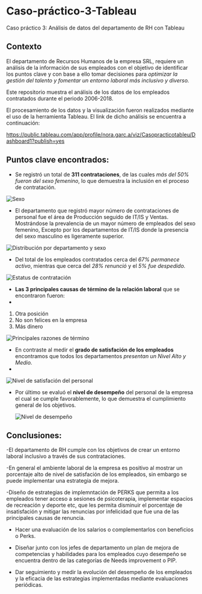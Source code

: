 # Caso-práctico-3-Tableau
Caso práctico 3: Análisis de datos del departamento de RH  con Tableau

## Contexto

El departamento de  Recursos Humanos de la empresa SRL, requiere un análisis de la información de sus empleados con el objetivo de  identificar los puntos clave  y con base a ello tomar decisiones para *optimizar la gestión del talento y fomentar un entorno laboral más inclusivo y diverso.*

Este repositorio muestra el análisis de los datos de los empleados contratados durante el periodo 2006-2018.


El procesamiento de los datos y la visualización fueron realizados mediante el uso de la herramienta Tableau.
El link de dicho análisis se encuentra a continuación:

https://public.tableau.com/app/profile/nora.garc.a/viz/Casopracticotableu/Dashboard1?publish=yes


## Puntos clave encontrados:

- Se registró un total de **311 contrataciones**, de las cuales *más del 50% fueron del sexo femenino*, lo que demuestra la inclusión en el proceso de contratación.
  

![Sexo](https://github.com/user-attachments/assets/e2d0d0eb-2f54-4343-8fdc-bbe8203a3334)


- El departamento que registró mayor número de contrataciones de personal fue el área de Producción seguido de IT/IS y Ventas. Mostrándose la prevalencia de un mayor número de empleados del sexo femenino, Excepto por los departamentos de IT/IS donde la presencia del sexo masculino es ligeramente superior.
  

![Distribución por departamento y sexo](https://github.com/user-attachments/assets/d6013ca2-cdcf-4316-a658-bc7942748601)



- Del total de los empleados contratados cerca del *67% permanece activo*, mientras que cerca del *28% renunció* y el *5% fue despedido.*
  

![Estatus de contratación](https://github.com/user-attachments/assets/e642aefa-d6e7-41c8-b8a7-25b4d9da9cb1)





- **Las 3 principales causas de término de la relación laboral** que se encontraron fueron:
- 
1. Otra posición
2. No son felices en la empresa
3. Más dinero

  

![Principales razones de término](https://github.com/user-attachments/assets/1c7279da-0c8a-460a-93d1-9208916ee8de)



- En contraste al medir el **grado de satisfación de los empleados** encontramos que todos los departamentos *presentan un Nivel Alto y Medio.*
- 
  
  
  ![Nivel de satisfación del personal](https://github.com/user-attachments/assets/3e49b008-e6f3-4de3-9365-afbf655603bc)

  


- Por último se evaluó el **nivel de desempeño** del personal de la empresa el cual se cumple favorablemente, lo que demuestra el cumplimiento general de los objetivos.

  
  
  ![Nivel de desempeño](https://github.com/user-attachments/assets/9d3326e9-737b-42b1-b7a2-fa2e15ef4142)
  



## Conclusiones:

-El departamento de RH cumple con los objetivos de crear un entorno laboral inclusivo a través de sus contrataciones.

-En general el ambiente laboral de la empresa es positivo al mostrar un porcentaje alto de nivel de satisfación de los empleados, sin embargo se puede implementar una estrategia de mejora.

-Diseño de estrategias de implemntación de PERKS que permita a los empleados tener acceso a sesiones de psicoterapia, implementar espacios de recreación y deporte etc, que les permita disminuir el porcentaje de insatisfación y mitigar las renuncias por infelicidad que fue una de las principales causas de renuncia. 

- Hacer una evaluación de los salarios o complementarlos con beneficios o Perks.

- Diseñar junto con los jefes de departamento un plan de mejora de competencias y habilidades para los empleados cuyo desempeño se encuentra dentro de las categorías de Needs improvement o PIP.

- Dar seguimiento y medir la evolución del desempeño de los empleados y la eficacia de las estrategias implementadas mediante evaluaciones periódicas. 

